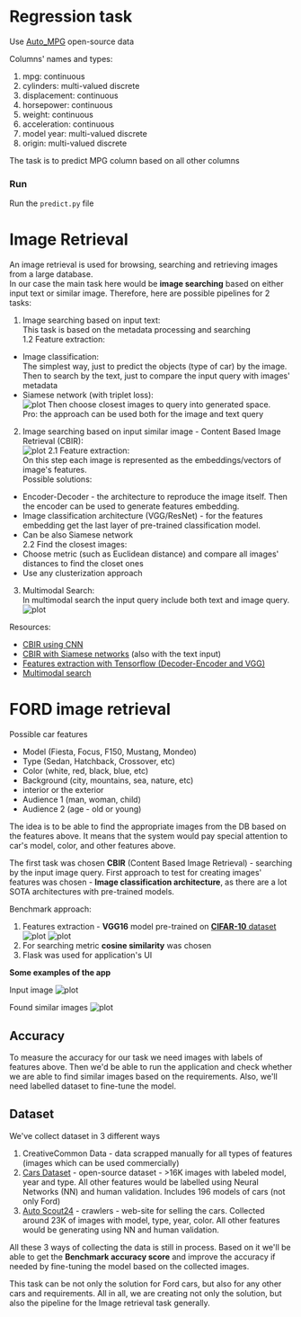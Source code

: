 # Regression task
Use [Auto_MPG](https://archive.ics.uci.edu/ml/datasets/auto+mpg) open-source data <br>

Columns' names and types:
1. mpg: continuous
2. cylinders: multi-valued discrete
3. displacement: continuous
4. horsepower: continuous
5. weight: continuous
6. acceleration: continuous
7. model year: multi-valued discrete
8. origin: multi-valued discrete

The task is to predict MPG column based on all other columns

### Run
Run the `predict.py` file


# Image Retrieval
An image retrieval is used for browsing, searching and retrieving images from a large database.<br>
In our case the main task here would be **image searching** based on either input text or similar image.
Therefore, here are possible pipelines for 2 tasks:
1. Image searching based on input text:<br>
This task is based on the metadata processing and searching<br>
1.2 Feature extraction:
* Image classification:<br>
The simplest way, just to predict the objects (type of car) by the image.<br> 
Then to search by the text, just to compare the input query with images' metadata
* Siamese network (with triplet loss):<br>
![plot](assets/siamese_network.PNG)
Then choose closest images to query into generated space.<br>
Pro: the approach can be used both for the image and text query
2. Image searching based on input similar image - Content Based Image Retrieval (CBIR):<br>
![plot](assets/CBIR_pipeline.PNG)
2.1 Feature extraction: <br>
On this step each image is represented as the embeddings/vectors of image's features.<br>
Possible solutions:<br>
* Encoder-Decoder - the architecture to reproduce the image itself. Then the encoder can be used to generate features embedding.
* Image classification architecture (VGG/ResNet) - for the features embedding get the last layer of pre-trained classification model.
* Can be also Siamese network<br>
2.2 Find the closest images:
* Choose metric (such as Euclidean distance) and compare all images' distances to find the closet ones
* Use any clusterization approach 
3. Multimodal Search:<br>
In multimodal search the input query include both text and image query.<br>
![plot](assets/Multimodal_search.PNG)

Resources:
* [CBIR using CNN](https://medium.com/sicara/keras-tutorial-content-based-image-retrieval-convolutional-denoising-autoencoder-dc91450cc511)
* [CBIR with Siamese networks](https://neptune.ai/blog/content-based-image-retrieval-with-siamese-networks) (also with the text input)
* [Features extraction with Tensorflow (Decoder-Encoder and VGG)](https://www.analyticsvidhya.com/blog/2021/01/querying-similar-images-with-tensorflow/)
* [Multimodal search](https://arxiv.org/pdf/1806.08896.pdf)


# FORD image retrieval
Possible car features
 - Model (Fiesta, Focus, F150, Mustang, Mondeo)
 - Type (Sedan, Hatchback, Crossover, etc)
 - Color (white, red, black, blue, etc)
 - Background (city, mountains, sea, nature, etc)
 - interior or the exterior 
 - Audience 1 (man, woman, child)
 - Audience 2 (age - old or young)

The idea is to be able to find the appropriate images from the DB based on the features above. 
It means that the system would pay special attention to car's model, color, and other features above.

The first task was chosen **CBIR** (Content Based Image Retrieval) - searching by the input image query.
First approach to test for creating images' features was chosen - **Image classification architecture**, 
as there are a lot SOTA architectures with pre-trained models.

Benchmark approach:
1. Features extraction - **VGG16** model pre-trained on [**CIFAR-10** dataset](https://www.cs.toronto.edu/~kriz/cifar.html)
![plot](assets/vgg16-2.png)
![plot](assets/cifar10.png)
2. For searching metric **cosine similarity** was chosen
3. Flask was used for application's UI

**Some examples of the app**

Input image
![plot](assets/example1.PNG)

Found similar images
![plot](assets/example2.PNG)

## Accuracy
To measure the accuracy for our task we need images with labels of features above.
Then we'd be able to run the application and check whether we are able to find similar images based on the requirements.
Also, we'll need labelled dataset to fine-tune the model.

## Dataset
We've collect dataset in 3 different ways
1. CreativeCommon Data - data scrapped manually for all types of features (images which can be used commercially)
2. [Cars Dataset](http://ai.stanford.edu/~jkrause/cars/car_dataset.html) - open-source dataset - >16K images with labeled model, year and type.
All other features would be labelled using Neural Networks (NN) and human validation.
Includes 196 models of cars (not only Ford)
3. [Auto Scout24](https://www.autoscout24.de/) - crawlers - web-site for selling the cars. Collected around 23K of images with model, 
type, year, color. All other features would be generating using NN and human validation.

All these 3 ways of collecting the data is still in process.
Based on it we'll be able to get the **Benchmark accuracy score** and improve the accuracy if needed by fine-tuning 
the model based on the collected images.

This task can be not only the solution for Ford cars, but also for any other cars and requirements.
All in all, we are creating not only the solution, but also the pipeline for the Image retrieval task generally.
